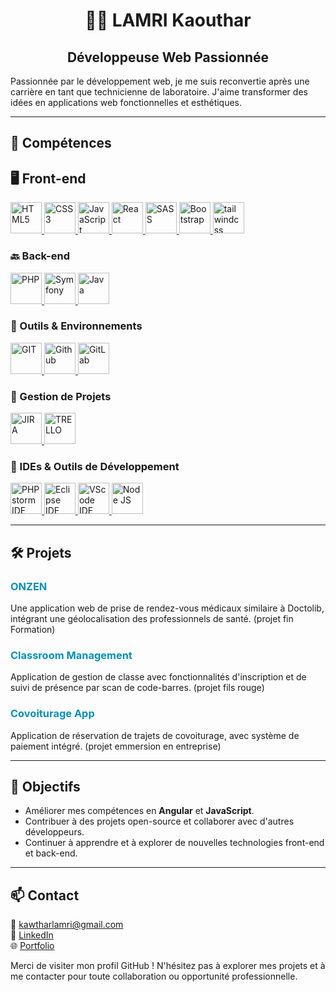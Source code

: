   <h1 style="text-align:center;">👩‍💻 LAMRI Kaouthar</h1>

 <h2 style="text-align:center;">Développeuse Web Passionnée</h2>

<p>Passionnée par le développement web, je me suis reconvertie après une carrière en tant que technicienne de laboratoire. J'aime transformer des idées en applications web fonctionnelles et esthétiques.</p>

---

<h2>🚀 Compétences</h2>

## 🖥️ Front-end
<p>
  <a href="https://developer.mozilla.org/en-US/docs/Web/Guide/HTML/HTML5" target="_blank">
    <img src="https://upload.wikimedia.org/wikipedia/commons/8/80/HTML5_logo_resized.svg" alt="HTML5" height="50"/>
  </a>
  <a href="https://developer.mozilla.org/en-US/docs/Web/CSS" target="_blank">
    <img src="https://upload.wikimedia.org/wikipedia/commons/6/62/CSS3_logo.svg" alt="CSS3" height="50"/>
  </a>
  <a href="https://developer.mozilla.org/en-US/docs/Web/JavaScript" target="_blank">
    <img src="https://upload.wikimedia.org/wikipedia/commons/6/6a/JavaScript-logo.png" alt="JavaScript" height="50"/>
  </a>
  <a href="https://reactjs.org/" target="_blank">
    <img src="https://upload.wikimedia.org/wikipedia/commons/a/a7/React-icon.svg" alt="React" height="50"/>
  </a>
  <a href="https://sass-lang.com/" target="_blank">
    <img src="https://upload.wikimedia.org/wikipedia/commons/thumb/9/96/Sass_Logo_Color.svg/1024px-Sass_Logo_Color.svg.png" alt="SASS" height="50"/>
  </a>
  <a href="https://getbootstrap.com/" target="_blank">
    <img src="https://upload.wikimedia.org/wikipedia/commons/b/b2/Bootstrap_logo.svg" alt="Bootstrap" height="50"/>
  </a>
  <a href="https://tailwindcss.com/" target="_blank">
    <img src="https://upload.wikimedia.org/wikipedia/commons/9/95/Tailwind_CSS_logo.svg" alt="tailwindcss" height="50"/>
  </a>
</p>

### 🔙 Back-end
<p>
  <a href="https://www.php.net/" target="_blank">
    <img src="https://upload.wikimedia.org/wikipedia/commons/2/27/PHP-logo.svg" alt="PHP" height="50"/>
  </a>
  <a href="https://symfony.com/" target="_blank">
    <img src="https://upload.wikimedia.org/wikipedia/commons/6/60/Symfony2.svg" alt="Symfony" height="50"/>
  </a>
  <a href="https://www.java.com/" target="_blank">
    <img src="https://upload.wikimedia.org/wikipedia/en/3/30/Java_programming_language_logo.svg" alt="Java" height="50"/>
  </a>
</p>

### 🔧 Outils & Environnements
<p>
  <a href="https://git-scm.com/" target="_blank">
    <img src="https://upload.wikimedia.org/wikipedia/commons/3/3f/Git_icon.svg" alt="GIT" height="50"/>
  </a>
  <a href="https://github.com/" target="_blank">
    <img src="https://upload.wikimedia.org/wikipedia/commons/9/95/Font_Awesome_5_brands_github.svg" alt="Github" height="50"/>
  </a>
  <a href="https://about.gitlab.com/" target="_blank">
    <img src="https://upload.wikimedia.org/wikipedia/commons/3/35/GitLab_icon.svg" alt="GitLab" height="50"/>
  </a>
</p>

### 📂 Gestion de Projets
<p>
  <a href="https://www.atlassian.com/software/jira" target="_blank">
    <img src="https://upload.wikimedia.org/wikipedia/commons/4/49/Jira_Software-blue.svg" alt="JIRA" height="50"/>
  </a>
  <a href="https://trello.com/fr" target="_blank">
    <img src="https://upload.wikimedia.org/wikipedia/commons/7/7a/Trello-logo-blue.svg" alt="TRELLO" height="50"/>
  </a>
</p>

### 🔨 IDEs & Outils de Développement
<p>
  <a href="https://www.jetbrains.com/ides/" target="_blank">
    <img src="https://upload.wikimedia.org/wikipedia/commons/c/c9/PhpStorm_Icon.svg" alt="PHPstorm IDE" height="50"/>
  </a>
  <a href="https://eclipseide.org/" target="_blank">
    <img src="https://upload.wikimedia.org/wikipedia/commons/c/c8/Cib-eclipseide_%28CoreUI_Icons_v1.0.0%29.svg" alt="Eclipse IDE" height="50"/>
  </a>
  <a href="https://code.visualstudio.com/" target="_blank">
    <img src="https://upload.wikimedia.org/wikipedia/commons/9/9a/Visual_Studio_Code_1.35_icon.svg" alt="VScode IDE" height="50"/>
  </a>
  <a href="https://nodejs.org/fr" target="_blank">
    <img src="https://upload.wikimedia.org/wikipedia/commons/7/7e/Node.js_logo_2015.svg" alt="Node JS" height="50"/>
  </a>
</p>


---

<h2>🛠️ Projets</h2>

<h3 style="color:rgb(9, 143, 183)">ONZEN</h3>
<p>Une application web de prise de rendez-vous médicaux similaire à Doctolib, intégrant une géolocalisation des professionnels de santé.  (projet fin Formation) </p>

<h3 style="color:rgb(9, 143, 183)">Classroom Management</h3>
<p>Application de gestion de classe avec fonctionnalités d'inscription et de suivi de présence par scan de code-barres. (projet fils rouge)</p>

<h3 style="color:rgb(9, 143, 183)">Covoiturage App</h3>
<p>Application de réservation de trajets de covoiturage, avec système de paiement intégré. (projet emmersion en entreprise)</p>
<hr />

<h2>🎯 Objectifs</h2>
<ul>
  <li>Améliorer mes compétences en <strong>Angular</strong> et <strong>JavaScript</strong>.</li>
  <li>Contribuer à des projets open-source et collaborer avec d'autres développeurs.</li>
  <li>Continuer à apprendre et à explorer de nouvelles technologies front-end et back-end.</li>
</ul>

<hr />

<h2>📫 Contact</h2>
<p>
  📧 <a href="mailto:kawtharlamri@gmail.com">kawtharlamri@gmail.com</a><br/>
  💼 <a href="https://www.linkedin.com/in/kawthar-lamri-3792221b4/" target="_blank">LinkedIn</a><br/>
  🌐 <a href="https://katia1659.github.io/" target="_blank">Portfolio</a>
</p>

<p>Merci de visiter mon profil GitHub ! N'hésitez pas à explorer mes projets et à me contacter pour toute collaboration ou opportunité professionnelle.</p>
